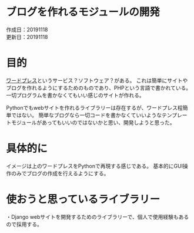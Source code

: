 # ブログを作れるモジュールの開発

作成日：20191118\
更新日：20191118

# 目的
[ワードプレス](https://ja.wordpress.com/)というサービス？ソフトウェア？がある。
これは簡単にサイトやブログを作れるようにするためのものであり、PHPという言語で書かれている。
一切プログラムを書かなくてもいい感じのサイトが作れる。

Pythonでもwebサイトを作れるライブラリーは存在するが、ワードプレス程簡単ではない。
簡単なブログなら一切コードを書かなくていいようなテンプレートモジュールがあってもいいのではないかと思い、開発しようと思った。

# 具体的に
イメージは上のワードプレスをPythonで再現する感じである。
基本的にGUI操作のみでブログの作成を行えるようにする。

# 使おうと思っているライブラリー
・Django
webサイトを開発するためのライブラリーで、個人で使用経験もあるので採用する。
